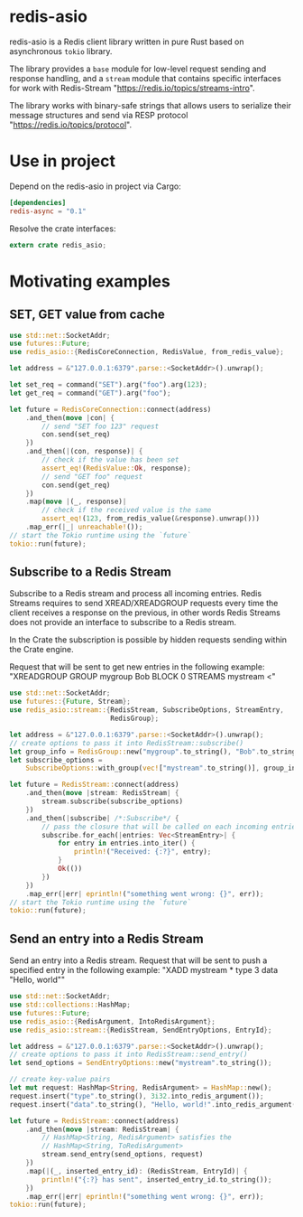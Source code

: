 # redis-asio

redis-asio is a Redis client library written in pure Rust based on
asynchronous `tokio` library.

The library provides a `base` module for low-level request sending and
response handling, and a `stream` module that contains specific interfaces
for work with Redis-Stream "https://redis.io/topics/streams-intro".

The library works with binary-safe strings that allows users to serialize
their message structures and send via
RESP protocol "https://redis.io/topics/protocol".

# Use in project

Depend on the redis-asio in project via Cargo:

```toml
[dependencies]
redis-async = "0.1"
```

Resolve the crate interfaces:

```rust
extern crate redis_asio;
```

# Motivating examples

## SET, GET value from cache
```rust
use std::net::SocketAddr;
use futures::Future;
use redis_asio::{RedisCoreConnection, RedisValue, from_redis_value};

let address = &"127.0.0.1:6379".parse::<SocketAddr>().unwrap();

let set_req = command("SET").arg("foo").arg(123);
let get_req = command("GET").arg("foo");

let future = RedisCoreConnection::connect(address)
    .and_then(move |con| {
        // send "SET foo 123" request
        con.send(set_req)
    })
    .and_then(|(con, response)| {
        // check if the value has been set
        assert_eq!(RedisValue::Ok, response);
        // send "GET foo" request
        con.send(get_req)
    })
    .map(move |(_, response)|
        // check if the received value is the same
        assert_eq!(123, from_redis_value(&response).unwrap()))
    .map_err(|_| unreachable!());
// start the Tokio runtime using the `future`
tokio::run(future);
```

## Subscribe to a Redis Stream

Subscribe to a Redis stream and process all incoming entries.
Redis Streams requires to send XREAD/XREADGROUP requests every time
the client receives a response on the previous,
in other words Redis Streams does not provide an interface to subscribe
to a Redis stream.

In the Crate the subscription is possible by hidden requests sending
within the Crate engine.

Request that will be sent to get new entries in the following example:
"XREADGROUP GROUP mygroup Bob BLOCK 0 STREAMS mystream <"

```rust
use std::net::SocketAddr;
use futures::{Future, Stream};
use redis_asio::stream::{RedisStream, SubscribeOptions, StreamEntry,
                         RedisGroup};

let address = &"127.0.0.1:6379".parse::<SocketAddr>().unwrap();
// create options to pass it into RedisStream::subscribe()
let group_info = RedisGroup::new("mygroup".to_string(), "Bob".to_string());
let subscribe_options =
    SubscribeOptions::with_group(vec!["mystream".to_string()], group_info);

let future = RedisStream::connect(address)
    .and_then(move |stream: RedisStream| {
        stream.subscribe(subscribe_options)
    })
    .and_then(|subscribe| /*:Subscribe*/ {
        // pass the closure that will be called on each incoming entries
        subscribe.for_each(|entries: Vec<StreamEntry>| {
            for entry in entries.into_iter() {
                println!("Received: {:?}", entry);
            }
            Ok(())
        })
    })
    .map_err(|err| eprintln!("something went wrong: {}", err));
// start the Tokio runtime using the `future`
tokio::run(future);
```

## Send an entry into a Redis Stream

Send an entry into a Redis stream.
Request that will be sent to push a specified entry in the following example:
"XADD mystream * type 3 data \"Hello, world\""

```rust
use std::net::SocketAddr;
use std::collections::HashMap;
use futures::Future;
use redis_asio::{RedisArgument, IntoRedisArgument};
use redis_asio::stream::{RedisStream, SendEntryOptions, EntryId};

let address = &"127.0.0.1:6379".parse::<SocketAddr>().unwrap();
// create options to pass it into RedisStream::send_entry()
let send_options = SendEntryOptions::new("mystream".to_string());

// create key-value pairs
let mut request: HashMap<String, RedisArgument> = HashMap::new();
request.insert("type".to_string(), 3i32.into_redis_argument());
request.insert("data".to_string(), "Hello, world!".into_redis_argument());

let future = RedisStream::connect(address)
    .and_then(move |stream: RedisStream| {
        // HashMap<String, RedisArgument> satisfies the
        // HashMap<String, ToRedisArgument>
        stream.send_entry(send_options, request)
    })
    .map(|(_, inserted_entry_id): (RedisStream, EntryId)| {
        println!("{:?} has sent", inserted_entry_id.to_string());
    })
    .map_err(|err| eprintln!("something went wrong: {}", err));
tokio::run(future);
```
